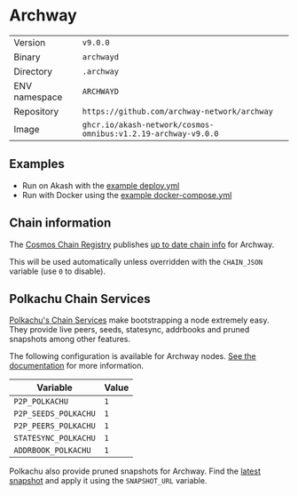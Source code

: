 # Archway

| | |
|---|---|
|Version|`v9.0.0`|
|Binary|`archwayd`|
|Directory|`.archway`|
|ENV namespace|`ARCHWAYD`|
|Repository|`https://github.com/archway-network/archway`|
|Image|`ghcr.io/akash-network/cosmos-omnibus:v1.2.19-archway-v9.0.0`|

## Examples

- Run on Akash with the [example deploy.yml](./deploy.yml)
- Run with Docker using the [example docker-compose.yml](./docker-compose.yml)

## Chain information

The [Cosmos Chain Registry](https://github.com/cosmos/chain-registry) publishes [up to date chain info](https://raw.githubusercontent.com/cosmos/chain-registry/master/archway/chain.json) for Archway.

This will be used automatically unless overridden with the `CHAIN_JSON` variable (use `0` to disable).

## Polkachu Chain Services

[Polkachu's Chain Services](https://www.polkachu.com/networks/archway) make bootstrapping a node extremely easy. They provide live peers, seeds, statesync, addrbooks and pruned snapshots among other features.

The following configuration is available for Archway nodes. [See the documentation](../README.md#polkachu-services) for more information.

|Variable|Value|
|---|---|
|`P2P_POLKACHU`|`1`|
|`P2P_SEEDS_POLKACHU`|`1`|
|`P2P_PEERS_POLKACHU`|`1`|
|`STATESYNC_POLKACHU`|`1`|
|`ADDRBOOK_POLKACHU`|`1`|

Polkachu also provide pruned snapshots for Archway. Find the [latest snapshot](https://polkachu.com/tendermint_snapshots/archway) and apply it using the `SNAPSHOT_URL` variable.

